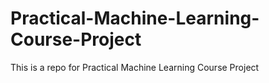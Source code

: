 # Practical-Machine-Learning-Course-Project

This is a repo for Practical Machine Learning Course Project
